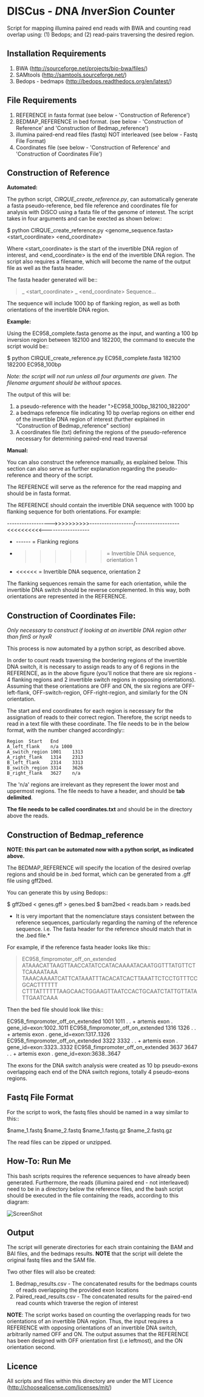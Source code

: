 DISCus - *D*NA *I*nver*S*ion *C*ounter
==========================================

Script for mapping illumina paired end reads with BWA and counting read overlap using: (1) Bedops; and (2) read-pairs traversing the desired region.

Installation Requirements
--------------------------

1. BWA (http://sourceforge.net/projects/bio-bwa/files/)
2. SAMtools (http://samtools.sourceforge.net/)
3. Bedops - bedmaps (http://bedops.readthedocs.org/en/latest/) 


File Requirements
------------------

1. REFERENCE in fasta format (see below - 'Construction of Reference')
2. BEDMAP_REFERENCE in bed format. (see below - 'Construction of Reference' and 'Construction of Bedmap_reference')
3. illumina paired-end read files (fastq) NOT interleaved (see below - Fastq File Format)
4. Coordinates file (see below - 'Construction of Reference' and 'Construction of Coordinates File')


Construction of Reference
--------------------------

**Automated:**

The python script, *CIRQUE_create_reference.py*, can automatically generate a fasta pseudo-reference, bed file reference and coordinates file for analysis with DiSCO using a fasta file of the genome of interest.
The script takes in four arguments and can be exected as shown below::

 $ python CIRQUE_create_reference.py <genome_sequence.fasta> <start_coordinate> <end_coordinate> <filename>
 
Where <start_coordinate> is the start of the invertible DNA region of interest, and <end_coordinate> is the end of the invertible DNA region. The script also requires a filename, which will become the name of the output file as well as the fasta header. 

The fasta header generated will be::

 > <filename> _ <start_coordinate> _ <end_coordinate>
 Sequence...
 
The sequence will include 1000 bp of flanking region, as well as both orientations of the invertible DNA region.

**Example:**

Using the EC958_complete.fasta genome as the input, and wanting a 100 bp inversion region between 182100 and 182200, the command to execute the script would be::
 
  $ python CIRQUE_create_reference.py EC958_complete.fasta 182100 182200 EC958_100bp

*Note: the script will not run unless all four arguments are given. The filename argument should be without spaces.*

The output of this will be:

1. a pseudo-reference with the header ">EC958_100bp_182100_182200"
2. a bedmaps reference file indicating 10 bp overlap regions on either end of the invertible DNA region of interest (further explained in "Construction of Bedmap_reference" section)
3. A coordinates file (txt) defining the regions of the pseudo-reference necessary for determining paired-end read traversal


**Manual:**

You can also construct the reference manually, as explained below. This section can also serve as further explanation regarding the pseudo-reference and theory of the script. 

The REFERENCE will serve as the reference for the read mapping and should be in fasta format. 

The REFERENCE should contain the invertible DNA sequence with 1000 bp flanking sequence for both orientations. For example:

------------------>>>>>>>>>>------------------/------------------<<<<<<<<<<------------------

* ------ = Flanking regions
* >>>>>> = Invertible DNA sequence, orientation 1
* <<<<<< = Invertible DNA sequence, orientation 2
 
The flanking sequences remain the same for each orientation, while the invertible DNA switch should be reverse complemented. In this way, both orientations are represented in the REFERENCE. 

Construction of Coordinates File:
-----------------------------------
*Only necessary to construct if looking at an invertible DNA region other than fimS or hyxR*

This process is now automated by a python script, as described above.

In order to count reads traversing the bordering regions of the invertible DNA switch, it is necessary to assign reads to any of 6 regions in the REFERENCE, as in the above figure (you'll notice that there are six regions - 4 flanking regions and 2 invertible switch regions in opposing orientations). Assuming that these orientations are OFF and ON, the six regions are OFF-left-flank, OFF-switch-region, OFF-right-region, and similarly for the ON orientation. 

The start and end coordinates for each region is necessary for the assignation of reads to their correct region. Therefore, the script needs to read in a text file with these coordinate. The file needs to be in the below format, with the number changed accordingly::

	Region	Start	End
	A_left_flank	n/a	1000
	A_switch_region	1001	1313
	A_right_flank	1314	2313
	B_left_flank	2314	3313
	B_switch_region	3314	3626
	B_right_flank	3627	n/a
	
The 'n/a' regions are irrelevant as they represent the lower most and uppermost regions. The file needs to have a header, and should be **tab delimited**.

**The file needs to be called coordinates.txt** and should be in the directory above the reads.


Construction of Bedmap_reference
----------------------------------

**NOTE: this part can be automated now with a python script, as indicated above.**

The BEDMAP_REFERENCE will specify the location of the desired overlap regions and should be in .bed format, which can be generated from a .gff file using gff2bed.

You can generate this by using Bedops::

 $ gff2bed < genes.gff > genes.bed
 $ bam2bed < reads.bam > reads.bed


* It is very important that the nomenclature stays consistent between the reference sequences, particularly regarding the naming of the reference sequence. i.e. The fasta header for the reference should match that in the .bed file.*

For example, if the reference fasta header looks like this::

 >EC958_fimpromoter_off_on_extended
 ATAAACATTAAGTTAACCATATCCATACAAAATACAATGGTTTATGTTCTTCAAAATAAA
 TAAACAAAATCATTCATAAATTTACACATCACTTAAATTCTCCTGTTTCCGCACTTTTTT
 CTTTATTTTTTAAGCAACTGGAAGTTAATCCACTGCAATCTATTGTTATATTGAATCAAA

Then the bed file should look like this::

 EC958_fimpromoter_off_on_extended	1001	1011	.	.	+	artemis	exon	.	gene_id=exon:1002..1011
 EC958_fimpromoter_off_on_extended	1316	1326	.	.	+	artemis	exon	.	gene_id=exon:1317..1326
 EC958_fimpromoter_off_on_extended	3322	3332	.	.	+	artemis	exon	.	gene_id=exon:3323..3332
 EC958_fimpromoter_off_on_extended	3637	3647	.	.	+	artemis	exon	.	gene_id=exon:3638..3647

The exons for the DNA switch analysis were created as 10 bp pseudo-exons overlapping each end of the DNA switch regions, totally 4 pseudo-exons regions. 

Fastq File Format
---------------------

For the script to work, the fastq files should be named in a way similar to this::

 $name_1.fastq
 $name_2.fastq
 $name_1.fastq.gz
 $name_2.fastq.gz

The read files can be zipped or unzipped. 


How-To: Run Me
---------------

This bash scripts requires the reference sequences to have already been generated. Furthermore, the reads (illumina paired end - not interleaved) need to be in a directory below the reference files, and the bash script should be executed in the file containing the reads, according to this diagram:

![ScreenShot](https://github.com/LeahRoberts/DiSCus/blob/master/DISCus_how_to_run.png)


Output
-------

The script will generate directories for each strain containing the BAM and BAI files, and the bedmaps results. 
**NOTE** that the script will delete the original fastq files and the SAM file.

Two other files will also be created:

1. Bedmap_results.csv - The concatenated results for the bedmaps counts of reads overlapping the provided exon locations
2. Paired_read_results.csv - The concatenated results for the paired-end read counts which traverse the region of interest

**NOTE**: The script works based on counting the overlapping reads for two orientations of an invertible DNA region. Thus, the input requires a REFERENCE with opposing orientations of an invertible DNA switch, arbitrarily named OFF and ON. The output assumes that the REFERENCE has been designed with OFF orientation first (i.e leftmost), and the ON orientation second. 

Licence
--------

All scripts and files within this directory are under the MIT Licence (http://choosealicense.com/licenses/mit/)
